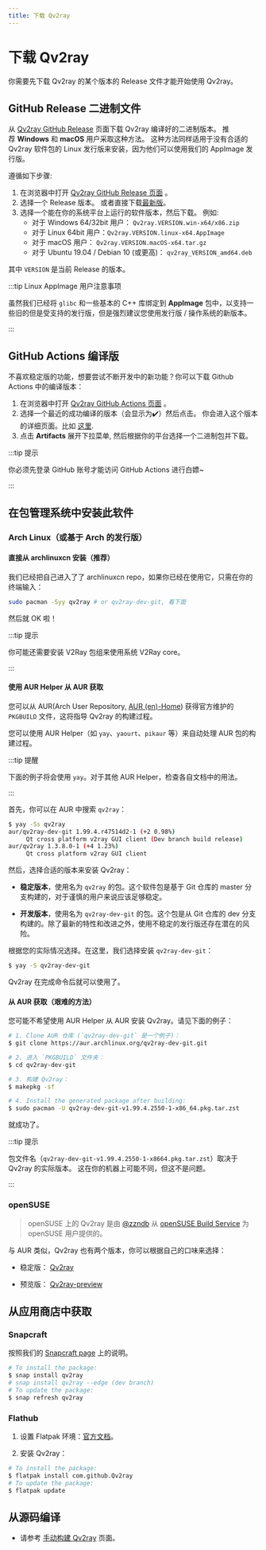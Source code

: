 ```yaml
---
title: 下载 Qv2ray
---
```


# 下载 Qv2ray

你需要先下载 Qv2ray 的某个版本的 Release 文件才能开始使用 Qv2ray。

## GitHub Release 二进制文件

从 [Qv2ray GitHub Release](https://github.com/Qv2ray/Qv2ray/releases) 页面下载 Qv2ray 编译好的二进制版本。 推荐 **Windows** 和 **macOS** 用户采取这种方法。 这种方法同样适用于没有合适的 Qv2ray 软件包的 Linux 发行版来安装，因为他们可以使用我们的 AppImage 发行版。

遵循如下步骤:

1. 在浏览器中打开 [Qv2ray GitHub Release 页面](https://github.com/Qv2ray/Qv2ray/releases) 。
2. 选择一个 Release 版本。 或者直接下载[最新版](https://github.com/Qv2ray/Qv2ray/releases/latest)。
3. 选择一个能在你的系统平台上运行的软件版本，然后下载。 例如:
   - 对于 Windows 64/32bit 用户： `Qv2ray.VERSION.win-x64/x86.zip`
   - 对于 Linux 64bit 用户：`Qv2ray.VERSION.linux-x64.AppImage`
   - 对于 macOS 用户： `Qv2ray.VERSION.macOS-x64.tar.gz`
   - 对于 Ubuntu 19.04 / Debian 10 (或更高)： `qv2ray_VERSION_amd64.deb`

其中 `VERSION` 是当前 Release 的版本。

:::tip Linux AppImage 用户注意事项

虽然我们已经将 `glibc` 和一些基本的 C++ 库绑定到 **AppImage** 包中，以支持一些旧的但是受支持的发行版，但是强烈建议您使用发行版 / 操作系统的新版本。

:::

## GitHub Actions 编译版

不喜欢稳定版的功能，想要尝试不断开发中的新功能？你可以下载 Github Actions 中的编译版本：

1. 在浏览器中打开 [Qv2ray GitHub Actions 页面](https://github.com/Qv2ray/Qv2ray/actions) 。
2. 选择一个最近的成功编译的版本（会显示为✔️）然后点击。 你会进入这个版本的详细页面。比如 [这里](https://github.com/Qv2ray/Qv2ray/commit/de88bfc69e50bf7c4ce034756720bf06df42612a/checks?check_suite_id=377218225).
3. 点击 **Artifacts** 展开下拉菜单, 然后根据你的平台选择一个二进制包并下载。

:::tip 提示

你必须先登录 GitHub 账号才能访问 GitHub Actions 进行白嫖~

:::

## 在包管理系统中安装此软件

### Arch Linux（或基于 Arch 的发行版）

#### 直接从 archlinuxcn 安装（推荐）

我们已经把自己进入了了 archlinuxcn repo，如果你已经在使用它，只需在你的终端输入：

```bash
sudo pacman -Syy qv2ray # or qv2ray-dev-git, 看下面
```

然后就 OK 啦！

:::tip 提示

你可能还需要安装 V2Ray 包组来使用系统 V2Ray core。

:::

#### 使用 AUR Helper 从 AUR 获取

您可以从 AUR(Arch User Repository, [AUR (en)-Home](https://aur.archlinux.org/)) 获得官方维护的 `PKGBUILD` 文件，这将指导 Qv2ray 的构建过程。

您可以使用 AUR Helper（如 `yay`、`yaourt`、`pikaur` 等）来自动处理 AUR 包的构建过程。

:::tip 提醒

下面的例子将会使用 `yay`。对于其他 AUR Helper，检查各自文档中的用法。

:::

首先，你可以在 AUR 中搜索 `qv2ray`：

```bash
$ yay -Ss qv2ray
aur/qv2ray-dev-git 1.99.4.r47514d2-1 (+2 0.98%)
     Qt cross platform v2ray GUI client (Dev branch build release)
aur/qv2ray 1.3.8.0-1 (+4 1.23%)
     Qt cross platform v2ray GUI client
```

然后，选择合适的版本来安装 Qv2ray：

- **稳定版本**，使用名为 `qv2ray` 的包。这个软件包是基于 Git 仓库的 master 分支构建的，对于谨慎的用户来说应该足够稳定。

- **开发版本**，使用名为 `qv2ray-dev-git` 的包。这个包是从 Git 仓库的 dev 分支构建的。除了最新的特性和改进之外，使用不稳定的发行版还存在潜在的风险。

根据您的实际情况选择。在这里，我们选择安装 `qv2ray-dev-git`：

```bash
$ yay -S qv2ray-dev-git
```

Qv2ray 在完成命令后就可以使用了。

#### 从 AUR 获取（艰难的方法）

您可能不希望使用 AUR Helper 从 AUR 安装 Qv2ray。请见下面的例子：

```bash
# 1. Clone AUR 仓库 (`qv2ray-dev-git` 是一个例子)：
$ git clone https://aur.archlinux.org/qv2ray-dev-git.git

# 2. 进入 `PKGBUILD` 文件夹：
$ cd qv2ray-dev-git

# 3. 构建 Qv2ray：
$ makepkg -sf

# 4. Install the generated package after building:
$ sudo pacman -U qv2ray-dev-git-v1.99.4.2550-1-x86_64.pkg.tar.zst
```

就成功了。

:::tip 提示

包文件名（`qv2ray-dev-git-v1.99.4.2550-1-x8664.pkg.tar.zst`）取决于 Qv2ray 的实际版本。 这在你的机器上可能不同，但这不是问题。

:::

### openSUSE

> openSUSE 上的 Qv2ray 是由 [@zzndb](https://github.com/zzndb) 从 [openSUSE Build Service](https://build.opensuse.org/) 为 openSUSE 用户提供的。

与 AUR 类似，Qv2ray 也有两个版本，你可以根据自己的口味来选择：

- 稳定版： [Qv2ray](https://build.opensuse.org/package/show/home:zzndb/Qv2ray)

- 预览版： [Qv2ray-preview](https://build.opensuse.org/package/show/home:zzndb/Qv2ray-preview)

## 从应用商店中获取

### Snapcraft

按照我们的 [Snapcraft page](https://snapcraft.io/qv2ray) 上的说明。

```bash
# To install the package:
$ snap install qv2ray
# snap install qv2ray --edge (dev branch)
# To update the package:
$ snap refresh qv2ray
```

### Flathub

1. 设置 Flatpak 环境：[官方文档](https://flatpak.org/setup/)。

2. 安装 Qv2ray：

```bash
# To install the package:
$ flatpak install com.github.Qv2ray
# To update the package:
$ flatpak update
```

## 从源码编译

- 请参考 [手动构建 Qv2ray](/hacking/manuallybuild/) 页面。
